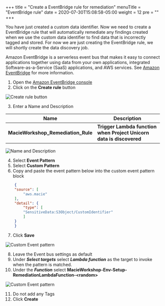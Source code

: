 +++
title = "Create a EventBridge rule for remediation"
menuTitle = "EventBridge rule"
date = 2020-07-30T15:08:58-05:00
weight = 12
pre = "<b></b>"
+++

You have just created a custom data identifier.  Now we need to create a EventBridge rule that will automatically remediate any findings created when we use the custom data identifier to find data that is incorrectly tagged and stored.  For now we are just creating the EventBridge rule, we will shortly create the data discovery job.

Amazon EventBridge is a serverless event bus that makes it easy to connect applications together using data from your own applications, integrated Software-as-a-Service (SaaS) applications, and AWS services. See [Amazon EventBridge](https://aws.amazon.com/eventbridge/) for more information.

1. Open the [Amazon EventBridge console](https://console.aws.amazon.com/events/home)
2. Click on the **Create rule** button  

![Create rule button](/images/eventbridge-create-rule.png)

3. Enter a Name and Description

Name| Description
-----|-----
**MacieWorkshop_Remediation_Rule**|**Trigger Lambda function when Project Unicorn data is discovered**

![Name and Description](/images/eventbridge-create-rule-1.png)

4. Select **Event Pattern**
5. Select **Custom Pattern**
6. Copy and paste the event pattern below into the custom event pattern block   

````json
    {
    "source": [
        "aws.macie"
    ],
    "detail": {
        "type": [
        "SensitiveData:S3Object/CustomIdentifier"
        ]
    }
    }
````
7. Click **Save**

![Custom Event pattern](/images/eventbridge-create-rule-2.png)

8. Leave the Event bus settings as default
9. Under ***Select targets*** select ***Lambda function*** as the target to invoke when the pattern is matched.
10. Under the ***Function*** select **MacieWorkshop-Env-Setup-RemediationLambdaFunction-\<random\>**   

![Custom Event pattern](/images/eventbridge-create-rule-3.png)

11. Do not add any Tags
12. Click **Create** 